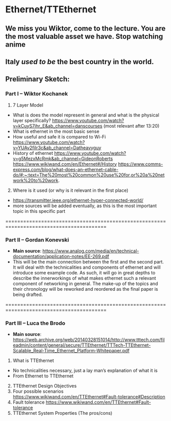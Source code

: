 # Ethernet/TTEthernet
## We miss you Wiktor, come to the lecture. You are the most valuable asset we have. Stop watching anime
## Italy *used to be* the best country in the world. 
## Preliminary Sketch:

### Part I – Wiktor Kochanek
1.	7 Layer Model
-	What is does the model represent in general and what is the physical layer specifically? https://www.youtube.com/watch?v=kCuyS7ihr_E&ab_channel=danscourses (most relevant after 13:20)
-	What is ethernet in the most basic sense
-	How useful and safe it is compared to Wi-Fi https://www.youtube.com/watch?v=YUAv2fiIr3c&ab_channel=Datheavyguy 
-	History of ethernet https://www.youtube.com/watch?v=g5MezxMcRmk&ab_channel=GideonRoberts
https://www.wikiwand.com/en/Ethernet#/History 
https://www.comms-express.com/blog/what-does-an-ethernet-cable-do/#:~:text=The%20most%20common%20use%20for,or%20a%20network%20to%20work. 
2.	Where is it used (or why is it relevant in the first place)
-	https://transmitter.ieee.org/ethernet-hyper-connected-world/ 
-	more sources will be added eventually, as this is the most important topic in this specific part

========================================================================================

### Part II – Gordan Konevski
- **Main source**: 
https://www.analog.com/media/en/technical-documentation/application-notes/EE-269.pdf 
-	This will be the main connection between the first and the second part. It will deal with the technicalities and components of ethernet and will introduce some example code. As such, it will go in great depths to describe the innerworkings of what makes ethernet such a relevant component of networking in general. The make-up of the topics and their chronology will be reworked and reordered as the final paper is being drafted.

========================================================================================

### Part III – Luca the Brodo
- **Main source**: https://web.archive.org/web/20140328151014/http://www.tttech.com/fileadmin/content/general/secure/TTEthernet/TTTech-TTEthernet-Scalable_Real-Time_Ethernet_Platform-Whitepaper.pdf

1.	What is TTEthernet
-	No technicalities necessary, just a lay man’s explanation of what it is
-	From Ethernet to TTEthernet
2.	TTEthernet Design Objectives
3.	Four possible scenarios
https://www.wikiwand.com/en/TTEthernet#Fault-tolerance#Description 
4.	Fault tolerance
 	https://www.wikiwand.com/en/TTEthernet#Fault-tolerance 
5.	TTEthernet System Properties (The pros/cons)

